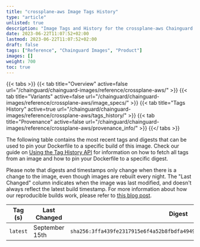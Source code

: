 ```yaml
---
title: "crossplane-aws Image Tags History"
type: "article"
unlisted: true
description: "Image Tags and History for the crossplane-aws Chainguard Image"
date: 2023-06-22T11:07:52+02:00
lastmod: 2023-06-22T11:07:52+02:00
draft: false
tags: ["Reference", "Chainguard Images", "Product"]
images: []
weight: 700
toc: true
---
```


{{< tabs >}}
{{< tab title="Overview" active=false url="/chainguard/chainguard-images/reference/crossplane-aws/" >}}
{{< tab title="Variants" active=false url="/chainguard/chainguard-images/reference/crossplane-aws/image_specs/" >}}
{{< tab title="Tags History" active=true url="/chainguard/chainguard-images/reference/crossplane-aws/tags_history/" >}}
{{< tab title="Provenance" active=false url="/chainguard/chainguard-images/reference/crossplane-aws/provenance_info/" >}}
{{</ tabs >}}

The following table contains the most recent tags and digests that can be used to pin your Dockerfile to a specific build of this image. Check our guide on [Using the Tag History API](/chainguard/chainguard-images/using-the-tag-history-api/) for information on how to fetch all tags from an image and how to pin your Dockerfile to a specific digest.

Please note that digests and timestamps only change when there is a change to the image, even though images are rebuilt every night. The "Last Changed" column indicates when the image was last modified, and doesn't always reflect the latest build timestamp. For more information about how our reproducible builds work, please refer to [this blog post](https://www.chainguard.dev/unchained/reproducing-chainguards-reproducible-image-builds).

| Tag (s)   | Last Changed   | Digest                                                                    |
|-----------|----------------|---------------------------------------------------------------------------|
|  `latest` | September 15th | `sha256:3ffa439fe2317915e6f4a52b8fbdfa4949cbcc1ea55254ccf0ca5ae3ac78270e` |

